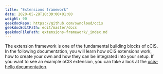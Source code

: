 ```yaml
---
title: "Extensions framework"
date: 2020-05-28T10:39:00+01:00
weight: 90
geekdocRepo: https://github.com/owncloud/ocis
geekdocEditPath: edit/master/docs
geekdocFilePath: extensions-framework/_index.md
---
```


The extension framework is one of the fundamental building blocks of oCIS. In the following documentation, you will learn how oCIS extensions work, how to create your own and how they can be integrated into your setup. If you want to see an example oCIS extension, you can take a look at the [ocis-hello documentation](https://owncloud.github.io/extensions/ocis_hello/).
